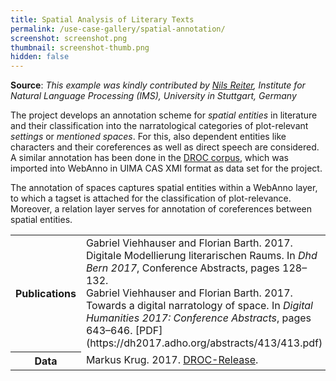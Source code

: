 ```yaml
---
title: Spatial Analysis of Literary Texts
permalink: /use-case-gallery/spatial-annotation/
screenshot: screenshot.png
thumbnail: screenshot-thumb.png
hidden: false
---
```


**Source**: <i>This example was kindly contributed by <a href="http://nilsreiter.de">Nils Reiter</a>,
Institute for Natural Language Processing (IMS), University in Stuttgart, Germany</i>

The project develops an annotation scheme for *spatial entities* in literature and their 
classification into the narratological categories of plot-relevant *settings* or *mentioned 
spaces*. For this, also dependent entities like characters and their coreferences as well as 
direct speech are considered. A similar annotation has been done in the 
[DROC corpus](https://gitlab2.informatik.uni-wuerzburg.de/kallimachos/DROC-Release), which was 
imported into WebAnno in UIMA CAS XMI format as data set for the project.

The annotation of spaces captures spatial entities within a WebAnno layer, to which a tagset is
attached for the classification of plot-relevance. Moreover, a relation layer serves for
annotation of coreferences between spatial entities.

<table>
<tr>
<th>Publications</th>
<td>Gabriel Viehhauser and Florian Barth. 2017. Digitale Modellierung literarischen Raums. In 
<i>Dhd Bern 2017</i>, Conference Abstracts, pages 128–132.
<br>
Gabriel Viehhauser and Florian Barth. 2017. Towards a digital narratology of space. In <i>Digital 
Humanities 2017: Conference Abstracts</i>, pages 643–646. [PDF](https://dh2017.adho.org/abstracts/413/413.pdf)
</td>
</tr>
<tr></tr>
<tr>
<th>Data</th>
<td>Markus Krug. 2017. <a href="https://gitlab2.informatik.uni-wuerzburg.de/kallimachos/DROC-Release">DROC-Release</a>.
</td>
</tr>
</table>
